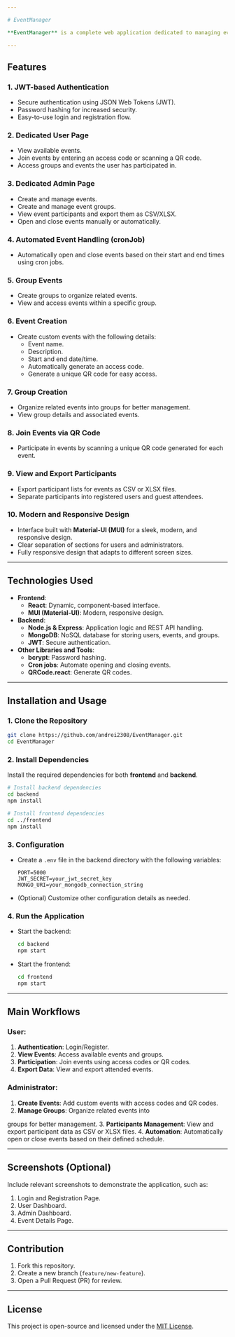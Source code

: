 ```yaml
---

# EventManager

**EventManager** is a complete web application dedicated to managing events and event groups. The application allows users to create, manage, and participate in events efficiently and intuitively. With advanced features and a modern interface, EventManager is suitable for both regular users and administrators.

---
```


## Features

### 1. **JWT-based Authentication**

- Secure authentication using JSON Web Tokens (JWT).
- Password hashing for increased security.
- Easy-to-use login and registration flow.

### 2. **Dedicated User Page**

- View available events.
- Join events by entering an access code or scanning a QR code.
- Access groups and events the user has participated in.

### 3. **Dedicated Admin Page**

- Create and manage events.
- Create and manage event groups.
- View event participants and export them as CSV/XLSX.
- Open and close events manually or automatically.

### 4. **Automated Event Handling (cronJob)**

- Automatically open and close events based on their start and end times using cron jobs.

### 5. **Group Events**

- Create groups to organize related events.
- View and access events within a specific group.

### 6. **Event Creation**

- Create custom events with the following details:
  - Event name.
  - Description.
  - Start and end date/time.
  - Automatically generate an access code.
  - Generate a unique QR code for easy access.

### 7. **Group Creation**

- Organize related events into groups for better management.
- View group details and associated events.

### 8. **Join Events via QR Code**

- Participate in events by scanning a unique QR code generated for each event.

### 9. **View and Export Participants**

- Export participant lists for events as CSV or XLSX files.
- Separate participants into registered users and guest attendees.

### 10. **Modern and Responsive Design**

- Interface built with **Material-UI (MUI)** for a sleek, modern, and responsive design.
- Clear separation of sections for users and administrators.
- Fully responsive design that adapts to different screen sizes.

---

## Technologies Used

- **Frontend**:
  - **React**: Dynamic, component-based interface.
  - **MUI (Material-UI)**: Modern, responsive design.
- **Backend**:
  - **Node.js & Express**: Application logic and REST API handling.
  - **MongoDB**: NoSQL database for storing users, events, and groups.
  - **JWT**: Secure authentication.
- **Other Libraries and Tools**:
  - **bcrypt**: Password hashing.
  - **Cron jobs**: Automate opening and closing events.
  - **QRCode.react**: Generate QR codes.

---

## Installation and Usage

### 1. **Clone the Repository**

```bash
git clone https://github.com/andrei2308/EventManager.git
cd EventManager
```

### 2. **Install Dependencies**

Install the required dependencies for both **frontend** and **backend**.

```bash
# Install backend dependencies
cd backend
npm install

# Install frontend dependencies
cd ../frontend
npm install
```

### 3. **Configuration**

- Create a `.env` file in the backend directory with the following variables:
  ```env
  PORT=5000
  JWT_SECRET=your_jwt_secret_key
  MONGO_URI=your_mongodb_connection_string
  ```
- (Optional) Customize other configuration details as needed.

### 4. **Run the Application**

- Start the backend:
  ```bash
  cd backend
  npm start
  ```
- Start the frontend:
  ```bash
  cd frontend
  npm start
  ```

---

## Main Workflows

### User:

1. **Authentication**: Login/Register.
2. **View Events**: Access available events and groups.
3. **Participation**: Join events using access codes or QR codes.
4. **Export Data**: View and export attended events.

### Administrator:

1. **Create Events**: Add custom events with access codes and QR codes.
2. **Manage Groups**: Organize related events into

groups for better management. 3. **Participants Management**: View and export participant data as CSV or XLSX files. 4. **Automation**: Automatically open or close events based on their defined schedule.

---

## Screenshots (Optional)

Include relevant screenshots to demonstrate the application, such as:

1. Login and Registration Page.
2. User Dashboard.
3. Admin Dashboard.
4. Event Details Page.

---

## Contribution

1. Fork this repository.
2. Create a new branch (`feature/new-feature`).
3. Open a Pull Request (PR) for review.

---

## License

This project is open-source and licensed under the [MIT License](LICENSE).
